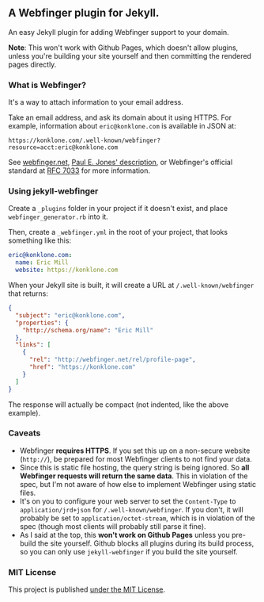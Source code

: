 ## A Webfinger plugin for Jekyll.

An easy Jekyll plugin for adding Webfinger support to your domain.

**Note**: This won't work with Github Pages, which doesn't allow plugins, unless you're building your site yourself and then committing the rendered pages directly.

### What is Webfinger?

It's a way to attach information to your email address.

Take an email address, and ask its domain about it using HTTPS. For example, information about `eric@konklone.com` is available in JSON at:

```
https://konklone.com/.well-known/webfinger?resource=acct:eric@konklone.com
```

See [webfinger.net](http://webfinger.net), [Paul E. Jones' description](http://www.packetizer.com/webfinger/), or Webfinger's official standard at [RFC 7033](http://tools.ietf.org/html/rfc7033) for more information.

### Using jekyll-webfinger

Create a `_plugins` folder in your project if it doesn't exist, and place `webfinger_generator.rb` into it.

Then, create a `_webfinger.yml` in the root of your project, that looks something like this:

```yaml
eric@konklone.com:
  name: Eric Mill
  website: https://konklone.com
```

When your Jekyll site is built, it will create a URL at `/.well-known/webfinger` that returns:

```json
{
  "subject": "eric@konklone.com",
  "properties": {
    "http://schema.org/name": "Eric Mill"
  },
  "links": [
    {
      "rel": "http://webfinger.net/rel/profile-page",
      "href": "https://konklone.com"
    }
  ]
}
```

The response will actually be compact (not indented, like the above example).

### Caveats

* Webfinger **requires HTTPS**. If you set this up on a non-secure website (`http://`), be prepared for most Webfinger clients to not find your data.
* Since this is static file hosting, the query string is being ignored. So **all Webfinger requests will return the same data**. This in violation of the spec, but I'm not aware of how else to implement Webfinger using static files.
* It's on you to configure your web server to set the `Content-Type` to `application/jrd+json` for `/.well-known/webfinger`. If you don't, it will probably be set to `application/octet-stream`, which is in violation of the spec (though most clients will probably still parse it fine).
* As I said at the top, this **won't work on Github Pages** unless you pre-build the site yourself. Github blocks all plugins during its build process, so you can only use `jekyll-webfinger` if you build the site yourself.

### MIT License

This project is published [under the MIT License](LICENSE).
